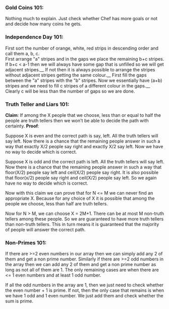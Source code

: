 ### Gold Coins 101:

Nothing much to explain. Just check whether Chef has more goals or not and decide how many coins he gets.

### Independence Day 101:

First sort the number of orange, white, red strips in descending order and call them a, b, c. <br />
First arrange "a" stripes and in the gaps we place the remaining b+c stripes. If b+c < a-1 then we will always have some gap that is unfilled so we will get adjacent stripes.__
If not then it is always possible to arrange the stripes without adjacent stripes getting the same colour.__
First fill the gaps between the "a" stripes with the "b" stripes. Now we essentially have (a+b) stripes and we need to fill c stripes of a different colour in the gaps.__
Clearly c will be less than the number of gaps so we are done.

### Truth Teller and Liars 101:
**Claim**: If among the X people that we choose, less than or equal to half the people are truth tellers then we won't be able to decide the path with certainty.
**Proof**:

Suppose X is even and the correct path is say, left. All the truth tellers will say left. Now there is a chance that the remaining people answer in such a way that exactly X/2 people say right and exactly X/2 say left. Now we have no way to decide which is correct.

Suppose X is odd and the correct path is left. All the truth tellers will say left. Now there is a chance that the remaining people answer in such a way that floor(X/2) people say left and ceil(X/2) people say right.
It is also possible that floor(x/2) people say right and ceil(X/2) people say left.
So we again have no way to decide which is correct.

Now with this claim we can prove that for N <= M we can never find an appropriate X. Because for any choice of X it is possible that among the people we choose, less than half are truth tellers.

Now for N > M, we can choose X = 2M+1. There can be at most M non-truth tellers among these people. So we are guaranteed to have more truth tellers than non-truth tellers. This in turn means it is guaranteed that the majority of people will answer the correct path.

### Non-Primes 101:
If there are >=2 even numbers in our array then we can simply add any 2 of them and get a non prime number. 
Similarly if there are >=2 odd numbers in the array then we can add any 2 of them and get a non prime number as long as not all of them are 1.
The only remaining cases are when there are <= 1 even numbers and at least 1 odd number. 

If all the odd numbers in the array are 1, then we just need to check whether the even number + 1 is prime.
If not, then the only case that remains is when we have 1 odd and 1 even number. We just add them and check whether the sum is prime.
